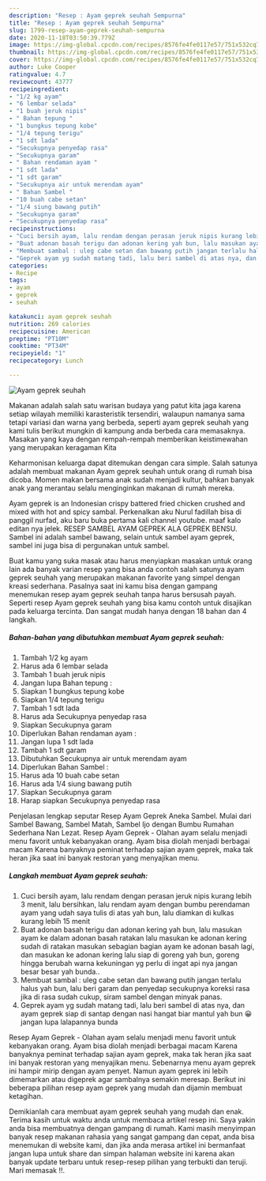 ```yaml
---
description: "Resep : Ayam geprek seuhah Sempurna"
title: "Resep : Ayam geprek seuhah Sempurna"
slug: 1799-resep-ayam-geprek-seuhah-sempurna
date: 2020-11-18T03:50:39.779Z
image: https://img-global.cpcdn.com/recipes/8576fe4fe0117e57/751x532cq70/ayam-geprek-seuhah-foto-resep-utama.jpg
thumbnail: https://img-global.cpcdn.com/recipes/8576fe4fe0117e57/751x532cq70/ayam-geprek-seuhah-foto-resep-utama.jpg
cover: https://img-global.cpcdn.com/recipes/8576fe4fe0117e57/751x532cq70/ayam-geprek-seuhah-foto-resep-utama.jpg
author: Luke Cooper
ratingvalue: 4.7
reviewcount: 43777
recipeingredient:
- "1/2 kg ayam"
- "6 lembar selada"
- "1 buah jeruk nipis"
- " Bahan tepung "
- "1 bungkus tepung kobe"
- "1/4 tepung terigu"
- "1 sdt lada"
- "Secukupnya penyedap rasa"
- "Secukupnya garam"
- " Bahan rendaman ayam "
- "1 sdt lada"
- "1 sdt garam"
- "Secukupnya air untuk merendam ayam"
- " Bahan Sambel "
- "10 buah cabe setan"
- "1/4 siung bawang putih"
- "Secukupnya garam"
- "Secukupnya penyedap rasa"
recipeinstructions:
- "Cuci bersih ayam, lalu rendam dengan perasan jeruk nipis kurang lebih 3 menit, lalu bersihkan, lalu rendam ayam dengan bumbu perendaman ayam yang udah saya tulis di atas yah bun, lalu diamkan di kulkas kurang lebih 15 menit"
- "Buat adonan basah terigu dan adonan kering yah bun, lalu masukan ayam ke dalam adonan basah ratakan lalu masukan ke adonan kering sudah di ratakan masukan sebagian bagian ayam ke adonan basah lagi, dan masukan ke adonan kering lalu siap di goreng yah bun, goreng hingga berubah warna kekuningan yg perlu di ingat api nya jangan besar besar yah bunda.."
- "Membuat sambal : uleg cabe setan dan bawang putih jangan terlalu halus yah bun, lalu beri garam dan penyedap secukupnya koreksi rasa jika di rasa sudah cukup, siram sambel dengan minyak panas."
- "Geprek ayam yg sudah matang tadi, lalu beri sambel di atas nya, dan ayam geprek siap di santap dengan nasi hangat biar mantul yah bun 😀 jangan lupa lalapannya bunda"
categories:
- Recipe
tags:
- ayam
- geprek
- seuhah

katakunci: ayam geprek seuhah 
nutrition: 269 calories
recipecuisine: American
preptime: "PT10M"
cooktime: "PT34M"
recipeyield: "1"
recipecategory: Lunch

---
```



![Ayam geprek seuhah](https://img-global.cpcdn.com/recipes/8576fe4fe0117e57/751x532cq70/ayam-geprek-seuhah-foto-resep-utama.jpg)

Makanan adalah salah satu warisan budaya yang patut kita jaga karena setiap wilayah memiliki karasteristik tersendiri, walaupun namanya sama tetapi variasi dan warna yang berbeda, seperti ayam geprek seuhah yang kami tulis berikut mungkin di kampung anda berbeda cara memasaknya. Masakan yang kaya dengan rempah-rempah memberikan keistimewahan yang merupakan keragaman Kita

Keharmonisan keluarga dapat ditemukan dengan cara simple. Salah satunya adalah membuat makanan Ayam geprek seuhah untuk orang di rumah bisa dicoba. Momen makan bersama anak sudah menjadi kultur, bahkan banyak anak yang merantau selalu menginginkan makanan di rumah mereka.

Ayam geprek is an Indonesian crispy battered fried chicken crushed and mixed with hot and spicy sambal. Perkenalkan aku Nurul fadillah bisa di panggil nurfad, aku baru buka pertama kali channel youtube. maaf kalo editan nya jelek. RESEP SAMBEL AYAM GEPREK ALA GEPREK BENSU. Sambel ini adalah sambel bawang, selain untuk sambel ayam geprek, sambel ini juga bisa di pergunakan untuk sambel.

Buat kamu yang suka masak atau harus menyiapkan masakan untuk orang lain ada banyak varian resep yang bisa anda contoh salah satunya ayam geprek seuhah yang merupakan makanan favorite yang simpel dengan kreasi sederhana. Pasalnya saat ini kamu bisa dengan gampang menemukan resep ayam geprek seuhah tanpa harus bersusah payah.
Seperti resep Ayam geprek seuhah yang bisa kamu contoh untuk disajikan pada keluarga tercinta. Dan sangat mudah hanya dengan 18 bahan dan 4 langkah.


<!--inarticleads1-->

##### Bahan-bahan yang dibutuhkan membuat Ayam geprek seuhah:

1. Tambah 1/2 kg ayam
1. Harus ada 6 lembar selada
1. Tambah 1 buah jeruk nipis
1. Jangan lupa  Bahan tepung :
1. Siapkan 1 bungkus tepung kobe
1. Siapkan 1/4 tepung terigu
1. Tambah 1 sdt lada
1. Harus ada Secukupnya penyedap rasa
1. Siapkan Secukupnya garam
1. Diperlukan  Bahan rendaman ayam :
1. Jangan lupa 1 sdt lada
1. Tambah 1 sdt garam
1. Dibutuhkan Secukupnya air untuk merendam ayam
1. Diperlukan  Bahan Sambel :
1. Harus ada 10 buah cabe setan
1. Harus ada 1/4 siung bawang putih
1. Siapkan Secukupnya garam
1. Harap siapkan Secukupnya penyedap rasa


Penjelasan lengkap seputar Resep Ayam Geprek Aneka Sambel. Mulai dari Sambel Bawang, Sambel Matah, Sambel Ijo dengan Bumbu Rumahan Sederhana Nan Lezat. Resep Ayam Geprek - Olahan ayam selalu menjadi menu favorit untuk kebanyakan orang. Ayam bisa diolah menjadi berbagai macam Karena banyaknya peminat terhadap sajian ayam geprek, maka tak heran jika saat ini banyak restoran yang menyajikan menu. 

<!--inarticleads2-->

##### Langkah membuat  Ayam geprek seuhah:

1. Cuci bersih ayam, lalu rendam dengan perasan jeruk nipis kurang lebih 3 menit, lalu bersihkan, lalu rendam ayam dengan bumbu perendaman ayam yang udah saya tulis di atas yah bun, lalu diamkan di kulkas kurang lebih 15 menit
1. Buat adonan basah terigu dan adonan kering yah bun, lalu masukan ayam ke dalam adonan basah ratakan lalu masukan ke adonan kering sudah di ratakan masukan sebagian bagian ayam ke adonan basah lagi, dan masukan ke adonan kering lalu siap di goreng yah bun, goreng hingga berubah warna kekuningan yg perlu di ingat api nya jangan besar besar yah bunda..
1. Membuat sambal : uleg cabe setan dan bawang putih jangan terlalu halus yah bun, lalu beri garam dan penyedap secukupnya koreksi rasa jika di rasa sudah cukup, siram sambel dengan minyak panas.
1. Geprek ayam yg sudah matang tadi, lalu beri sambel di atas nya, dan ayam geprek siap di santap dengan nasi hangat biar mantul yah bun 😀 jangan lupa lalapannya bunda


Resep Ayam Geprek - Olahan ayam selalu menjadi menu favorit untuk kebanyakan orang. Ayam bisa diolah menjadi berbagai macam Karena banyaknya peminat terhadap sajian ayam geprek, maka tak heran jika saat ini banyak restoran yang menyajikan menu. Sebenarnya menu ayam geprek ini hampir mirip dengan ayam penyet. Namun ayam geprek ini lebih dimemarkan atau digeprek agar sambalnya semakin meresap. Berikut ini beberapa pilihan resep ayam geprek yang mudah dan dijamin membuat ketagihan. 

Demikianlah cara membuat ayam geprek seuhah yang mudah dan enak. Terima kasih untuk waktu anda untuk membaca artikel resep ini. Saya yakin anda bisa membuatnya dengan gampang di rumah. Kami masih menyimpan banyak resep makanan rahasia yang sangat gampang dan cepat, anda bisa menemukan di website kami, dan jika anda merasa artikel ini bermanfaat jangan lupa untuk share dan simpan halaman website ini karena akan banyak update terbaru untuk resep-resep pilihan yang terbukti dan teruji. Mari memasak !!. 
